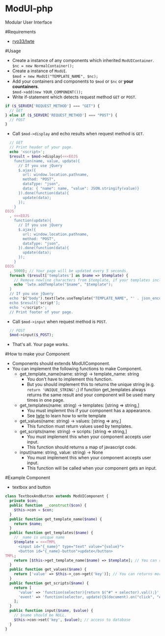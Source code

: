 # ModUI-php
Modular User Interface

#Requirements
* [ryo33/lwte](https://github.com/ryo33/lwte.js)  
  
#Usage
* Create a instance of any components which inherited `ModUIContainer`.  
`$nc = new NormalContainer();`
* Create a instance of `ModUI`.  
`$mod = new ModUI("TEMPLATE_NAME", $nc);`
* Add your containers and components to `$mod` or `$nc` or **your countainers**.  
`$mod->add(new YOUR_COMPONENT());`
* Write if-statement which detects request method `GET` or `POST`.  
```php
if ($_SERVER['REQUEST_METHOD'] === "GET") {
  // GET
} else if ($_SERVER['REQUEST_METHOD'] === "POST") {
  // POST
}
```
* Call `$mod->display` and echo results when request method is `GET`.  
```php
  // GET
  // Print header of your page.
  echo '<script>';
  $result = $mod->display(<<<EOJS
    function(name, value, update){
      // If you use jQuery
      $.ajax({
        url: window.location.pathname,
        method: "POST",
        dataType: "json",
        data: { "name": name, "value": JSON.stringify(value)}
      }).done(function(data){
        update(data);
      });
    }
EOJS
  , <<<EOJS
    function(update){
      // If you use jQuery
      $.ajax({
        url: window.location.pathname,
        method: "POST",
        dataType: "json",
      }).done(function(data){
        update(data);
      });
    }
EOJS
  , 5000); // Your page will be updated every 5 seconds.
  foreach ($result['templates'] as $name => $template) {
    // Remove newline characters from $template, if your templates include them.
    echo 'lwte.addTemplate("$name", "$template");
  }
  // If you use jQuery
  echo '$("body").text(lwte.useTemplate("TEMPLATE_NAME", "' . json_encode($result['values']) . '"))';
  echo $result['script'];
  echo '</script>';
  // Print footer of your page.
```
* Call `$mod->input` when request method is `POST`.  
```php
  // POST
  $mod->input($_POST);
```
* That's all. Your page works.

#How to make your Component
* Components should extends ModUIComponent.  
* You can implement the following functions to make Component.  
    - get_template_name(name: string) -> template_name: string
        * You don't have to implement this function.  
        * But you should implement this to returns the unique string (e.g. `return 'UNIQUE_STRING';`) if function get_templates always returns the same result and your component will be used many times in one page.  
    - get_templates(name: string) -> templates: [string => string,]
        * You must implemnt this if your component has a appearance.  
        * See [lwte](https://github.com/ryo33/lwte.js) to learn how to write template
    - get_values(name: string) -> values: [string => any,]
        * This function must return values used by templates.  
    - get_scripts(name: string) -> scripts: [string => string,]
        * You must implement this when your component accepts user input.  
        * This function should returns a map of javascript code.
    - input(name: string, value: string) -> None
        * You must implement this when your component accepts user input.  
        * This function will be called when your component gets an input.  

#Example Component
* textbox and button 
```php
class TextboxAndButton extends ModUIComponent {
  private $con;
  public function __construct($con) {
    $this->con = $con;
  }
  public function get_template_name($name) {
    return $name;
  }
  public function get_templates($name) {
    // _name is unique name
    $template = <<<TMPL
      <input id="{_name}" type="text" value="{value}">
      <button id="{_name}-button">update</button>
TMPL;
    return [$this->get_template_name($name) => $template]; // You can returns more templates if you need
  }
  public function get_values($name) {
    return ['value' => $this->_con->get('key')]; // You can returns more values if you need
  }
  public function get_scripts($name) {
    return [
      'value' => 'function(selector){return $("#" + selector).val();}', // javascript function which returns a value of component
      'event' => 'function(selector, update){$(document).on("click", "#" + selector + "-button", update);}' // javascript function which registers events
    ];
  }
  public function input($name, $value) {
    // $name should be NULL.
    $this->con->set('key', $value); // access to database
  }
}
```
